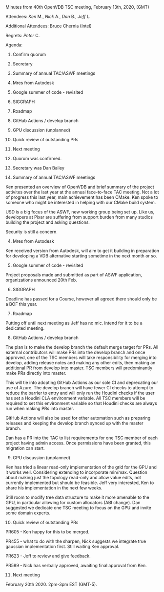 Minutes from 40th OpenVDB TSC meeting, February 13th, 2020, (GMT)

Attendees: *Ken* M., *Nick* A., *Dan* B., *Jeff* L.

Additional Attendees: Bruce Chernia (Intel)

Regrets: *Peter* C.

Agenda:

1) Confirm quorum
2) Secretary
3) Summary of annual TAC/ASWF meetings 
4) Mres from Autodesk 
5) Google summer of code - revisited
6) SIGGRAPH
7) Roadmap
8) GitHub Actions / develop branch
9) GPU discussion (unplanned)
10) Quick review of outstanding PRs 
11) Next meeting

1) Quorum was confirmed.

2) Secretary was Dan Bailey

3) Summary of annual TAC/ASWF meetings 

Ken presented an overview of OpenVDB and brief summary of the project activites
over the last year at the annual face-to-face TAC meeting. Not a lot of progress
this last year, main achievement has been CMake. Ken spoke to someone who might
be interested in helping with our CMake build system.

USD is a big focus of the ASWF, new working group being set up. Like us,
developers at Pixar are suffering from support burden from many studios building
the project and asking questions.

Security is still a concern.

4) Mres from Autodesk 

Ken received version from Autodesk, will aim to get it building in preparation
for developing a VDB alternative starting sometime in the next month or so.

5) Google summer of code - revisited

Project proposals made and submitted as part of ASWF application, organizations
announced 20th Feb.

6) SIGGRAPH

Deadline has passed for a Course, however all agreed there should only be a BOF
this year.

7) Roadmap

Putting off until next meeting as Jeff has no mic. Intend for it to be a
dedicated meeting.

8) GitHub Actions / develop branch

The plan is to make the develop branch the default merge target for PRs. All
external contributors will make PRs into the develop branch and once approved,
one of the TSC members will take responsibility for merging into develop, adding
release notes and making any other edits, then making an additional PR from
develop into master. TSC members will predominantly make PRs directly into
master.

This will tie into adopting GitHub Actions as our sole CI and deprecating our
use of Azure. The develop branch will have fewer CI checks to attempt to reduce
the barrier to entry and will only run the Houdini checks if the user has set a
Houdini CLA environment variable. All TSC members will be required to set this
environment variable so that Houdini checks are always run when making PRs into
master.

GitHub Actions will also be used for other automation such as preparing releases
and keeping the develop branch synced up with the master branch.

Dan has a PR into the TAC to list requirements for one TSC member of each
project having admin access. Once permissions have been granted, this migration
can start.

9) GPU discussion (unplanned)

Ken has tried a linear read-only implementation of the grid for the GPU and it
works well. Considering extending to incorporate min/max. Question about making
just the topology read-only and allow value edits, not currently implemented but
should be feasible. Jeff very interested, Ken to share his implementation in the
next few weeks.

Still room to modify tree data structure to make it more amenable to the GPU, in
particular allowing for custom allocators (ABI change). Dan suggested we
dedicate one TSC meeting to focus on the GPU and invite some domain experts.

10) Quick review of outstanding PRs 

PR605 - Ken happy for this to be merged.

PR455 - what to do with the sharpen, Nick suggests we integrate true gaussian
implementation first. Still waiting Ken approval.

PR623 - Jeff to review and give feedback.

PR589 - Nick has verbally approved, awaiting final approval from Ken.

11) Next meeting

February 20th 2020. 2pm-3pm EST (GMT-5).
